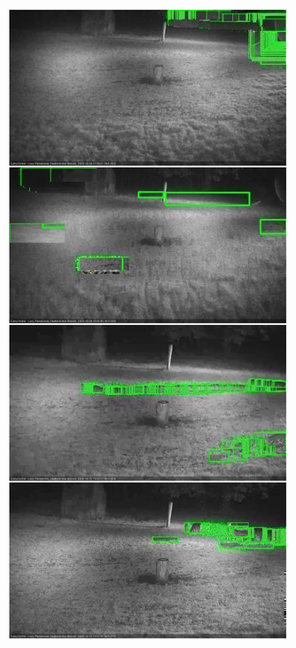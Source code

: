 ![20201029-174505-175508](in2/20201029/20201029-174505-175508_0_.jpg)
![20201029-175514-180517](in2/20201029/20201029-175514-180517_0_.jpg)
![20201029-182543-183546](in2/20201029/20201029-182543-183546_0_.jpg)
![20201029-191630-192635](in2/20201029/20201029-191630-192635_0_.jpg)
